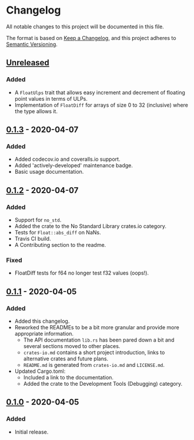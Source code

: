 # Changelog
All notable changes to this project will be documented in this file.

The format is based on [Keep a Changelog](https://keepachangelog.com/en/1.0.0/),
and this project adheres to [Semantic Versioning](https://semver.org/spec/v2.0.0.html).

## [Unreleased]
### Added
- A `FloatUlps` trait that allows easy increment and decrement of floating point
  values in terms of ULPs.
- Implementation of `FloatDiff` for arrays of size 0 to 32 (inclusive) where the
  type allows it.

## [0.1.3] - 2020-04-07
### Added
- Added codecov.io and coveralls.io support.
- Added 'actively-developed' maintenance badge.
- Basic usage documentation.

## [0.1.2] - 2020-04-07
### Added
- Support for `no_std`.
- Added the crate to the No Standard Library crates.io category.
- Tests for `Float::abs_diff` on NaNs.
- Travis CI build.
- A Contributing section to the readme.

### Fixed
- FloatDiff tests for f64 no longer test f32 values (oops!).

## [0.1.1] - 2020-04-05
### Added
- Added this changelog.
- Reworked the READMEs to be a bit more granular and provide more appropriate 
  information.
    - The API documentation `lib.rs` has been pared down a bit and several 
      sections moved to other places.
    - `crates-io.md` contains a short project introduction, links to alternative
      crates and future plans.
    - `README.md` is generated from `crates-io.md` and `LICENSE.md`. 
- Updated Cargo.toml:
    - Included a link to the documentation.
    - Added the crate to the Development Tools (Debugging) category.

## [0.1.0] - 2020-04-05
### Added
- Initial release.

[Unreleased]: https://github.com/jtempest/float_eq-rs/compare/0.1.3...HEAD
[0.1.3]: https://github.com/jtempest/float_eq-rs/releases/tag/0.1.3
[0.1.2]: https://github.com/jtempest/float_eq-rs/releases/tag/0.1.2
[0.1.1]: https://github.com/jtempest/float_eq-rs/releases/tag/0.1.1
[0.1.0]: https://github.com/jtempest/float_eq-rs/releases/tag/0.1.0